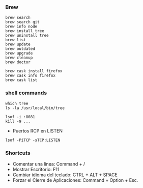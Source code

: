 

### Brew


```
brew search
brew search git
brew info node
brew install tree
brew uninstall tree
brew list
brew update
brew outdated
brew upgrade
brew cleanup
brew doctor
```

```
brew cask install firefox
brew cask info firefox
brew cask list

```

### shell commands
```
which tree
ls -la /usr/local/bin/tree
```


```
lsof -i :8081
kill -9 ... 
```

* Puertos RCP en LISTEN
```
lsof -PiTCP -sTCP:LISTEN
```

### Shortcuts
* Comentar una linea: Command + /
* Mostrar Escritorio: F11
* Cambiar idioma del teclado: CTRL + ALT + SPACE
* Forzar el Cierre de Aplicaciones: Command + Option + Esc.



